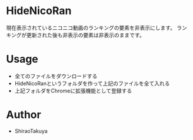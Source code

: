 ﻿# HideNicoRan

現在表示されているニコニコ動画のランキングの要素を非表示にします。
ランキングが更新された後も非表示の要素は非表示のままです。

# Usage

* 全てのファイルをダウンロードする
* HideNicoRanというフォルダを作って上記のファイルを全て入れる
* 上記フォルダをChromeに拡張機能として登録する

# Author
  
* ShiraoTakuya
